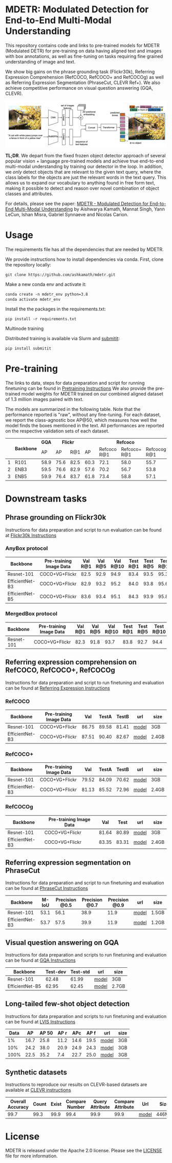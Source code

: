 **MDETR**: Modulated Detection for End-to-End Multi-Modal Understanding
========

This repository contains code and links to pre-trained models for MDETR (Modulated DETR) for pre-training on data having aligned text and images with box annotations, as well as fine-tuning on tasks requiring fine grained understanding of image and text. 

We show big gains on the phrase grounding task (Flickr30k), Referring Expression Comprehension (RefCOCO, RefCOCO+ and RefCOCOg) as well as Referring Expression Segmentation (PhraseCut, CLEVR Ref+). We also achieve competitive performance on visual question answering (GQA, CLEVR).


![MDETR](.github/mdetr.png)

**TL;DR**. We depart from the fixed frozen object detector approach of several popular vision + language pre-trained models and achieve true end-to-end multi-modal understanding by training our detector in the loop. In addition, we *only* detect objects that are relevant to the given text query, where the class labels for the objects are just the relevant words in the text query. This allows us to expand our vocabulary to anything found in free form text, making it possible to detect and reason over novel combination of object classes and attributes.
                

For details, please see the paper: [MDETR - Modulated Detection for End-to-End Multi-Modal Understanding](https://arxiv.org/abs/2104.12763) by Aishwarya Kamath, Mannat Singh, Yann LeCun, Ishan Misra, Gabriel Synnaeve and Nicolas Carion.


# Usage
The requirements file has all the dependencies that are needed by MDETR. 

We provide instructions how to install dependencies via conda.
First, clone the repository locally:
```
git clone https://github.com/ashkamath/mdetr.git
```

Make a new conda env and activate it: 
```
conda create -n mdetr_env python=3.8
conda activate mdetr_env
```

Install the the packages in the requirements.txt:
```
pip install -r requirements.txt
```

Multinode training

Distributed training is available via Slurm and [submitit](https://github.com/facebookincubator/submitit):
```
pip install submitit
```


# Pre-training

The links to data, steps for data preparation and script for running finetuning can be found in [Pretraining Instructions](.github/pretrain.md)
We also provide the pre-trained model weights for MDETR trained on our combined aligned dataset of 1.3 million images paired with text. 

The models are summarized in the following table. Note that the performance reported is "raw", without any fine-tuning. For each dataset, we report the class-agnostic box AP@50, which measures how well the model finds the boxes mentioned in the text. All performances are reported on the respective validation sets of each dataset.
<table>
<thead>
  <tr>
    <th rowspan="2"></th>
    <th rowspan="2">Backbone</th>
    <th>GQA</th>
    <th colspan="2">Flickr</th>
    <th colspan="4">Refcoco</th>
    <th rowspan="2"> Url<br></th>
    <th rowspan="2">Size<br></th>
  </tr>
  <tr>
    <td>AP</td>
    <td>AP</td>
    <td>R@1</td>
    <td>AP</td>
    <td>Refcoco R@1</td>
    <td>Refcoco+ R@1</td>
    <td>Refcocog R@1</td>
  </tr>
</thead>
<tbody>
  <tr>
    <td>1</td>
    <td>R101</td>
    <td>58.9</td>
    <td>75.6</td>
    <td>82.5</td>
    <td>60.3</td>
    <td>72.1</td>
    <td>58.0</td>
    <td>55.7</td>
    <td><a href="https://zenodo.org/record/4721981/files/pretrained_resnet101_checkpoint.pth?download=1"> model</a></td>
    <td>3GB</td>
  </tr>
  <tr>
    <td>2</td>
    <td>ENB3</td>
    <td>59.5</td>
    <td>76.6</td>
    <td>82.9</td>
    <td>57.6</td>
    <td>70.2</td>
    <td>56.7</td>
    <td>53.8</td>
    <td><a href="https://zenodo.org/record/4721981/files/pretrained_EB3_checkpoint.pth?download=1">model</a></td>
    <td>2.4GB</td>
  </tr>
  <tr>
    <td>3</td>
    <td>ENB5</td>
    <td>59.9</td>
    <td>76.4</td>
    <td>83.7</td>
    <td>61.8</td>
    <td>73.4</td>
    <td>58.8</td>
    <td>57.1</td>
    <td><a href="https://zenodo.org/record/4721981/files/pretrained_EB5_checkpoint.pth?download=1">model</a></td>
    <td>2.7GB</td>
  </tr>
</tbody>
</table>


# Downstream tasks

## Phrase grounding on Flickr30k
Instructions for data preparation and script to run evaluation can be found at [Flickr30k Instructions](.github/flickr.md)

### AnyBox protocol
| Backbone | Pre-training Image Data | Val R@1 | Val R@5 | Val R@10 | Test R@1 | Test  R@5 | Test  R@10 | url | size |
|----------|---------|---------|-----------|----------|-----------|-----------|-----|------|---|
| Resnet-101| COCO+VG+Flickr | 82.5   |  92.9   |   94.9  |   83.4  |   93.5  |   95.3    | [model](https://zenodo.org/record/4721981/files/pretrained_resnet101_checkpoint.pth?download=1)    | 3GB      | 
| EfficientNet-B3| COCO+VG+Flickr | 82.9   | 93.2    | 95.2    |  84.0  | 93.8    |  95.6    | [model](https://zenodo.org/record/4721981/files/pretrained_EB3_checkpoint.pth?download=1)    |  2.4GB     |
| EfficientNet-B5| COCO+VG+Flickr |83.6   | 93.4    | 95.1   |  84.3   | 93.9    |  95.8     | [model](https://zenodo.org/record/4721981/files/pretrained_EB5_checkpoint.pth?download=1)    |  2.7GB     |

 ### MergedBox protocol
 | Backbone | Pre-training Image Data | Val R@1 | Val R@5 | Val R@10 | Test R@1 | Test  R@5 | Test  R@10 | url | size |
|----------|---------|---------|-----------|----------|-----------|-----------|-----|------|---|
| Resnet-101| COCO+VG+Flickr | 82.3   |  91.8   |   93.7  |   83.8  |   92.7  |   94.4    | [model](https://zenodo.org/record/4721981/files/flickr_merged_resnet101_checkpoint.pth?download=1)    |  3GB     | 


## Referring expression comprehension on RefCOCO, RefCOCO+, RefCOCOg
Instructions for data preparation and script to run finetuning and evaluation can be found at [Referring Expression Instructions](.github/refexp.md)


### RefCOCO 

| Backbone | Pre-training Image Data | Val | TestA  | TestB | url | size |
|----------|---------|---------|-----------|----------|-----------|-----------|
| Resnet-101| COCO+VG+Flickr | 86.75   |  89.58   |   81.41  | [model](https://zenodo.org/record/4721981/files/refcoco_resnet101_checkpoint.pth?download=1)   |  3GB   |   
| EfficientNet-B3| COCO+VG+Flickr |  87.51  | 90.40  | 82.67 | [model](https://zenodo.org/record/4721981/files/refcoco_EB3_checkpoint.pth?download=1)  |  2.4GB   | 

### RefCOCO+

| Backbone | Pre-training Image Data | Val | TestA  | TestB | url | size |
|----------|---------|---------|-----------|----------|-----------|-----------|
| Resnet-101| COCO+VG+Flickr | 79.52   |  84.09  |   70.62  | [model](https://zenodo.org/record/4721981/files/refcoco%2B_resnet101_checkpoint.pth?download=1)   |  3GB  |   
| EfficientNet-B3| COCO+VG+Flickr |  81.13  | 85.52  | 72.96 | [model](https://zenodo.org/record/4721981/files/refcoco%2B_EB3_checkpoint.pth?download=1)   | 2.4GB   | 

### RefCOCOg

| Backbone | Pre-training Image Data | Val | Test  |  url | size |
|----------|---------|---------|-----------|----------|-----------|
| Resnet-101| COCO+VG+Flickr | 81.64 | 80.89    | [model](https://zenodo.org/record/4721981/files/refcocog_resnet101_checkpoint.pth?download=1)   |   3GB  |   
| EfficientNet-B3| COCO+VG+Flickr |  83.35  | 83.31  | [model](https://zenodo.org/record/4721981/files/refcocog_EB3_checkpoint.pth?download=1)  | 2.4GB   | 


## Referring expression segmentation on PhraseCut
Instructions for data preparation and script to run finetuning and evaluation can be found at [PhraseCut Instructions](.github/phrasecut.md)

| Backbone | M-IoU | Precision @0.5 | Precision @0.7 | Precision @0.9  |  url | size |
|----------|---------|---------|-----------|----------|-----------|-----------|
| Resnet-101| 53.1 | 56.1 | 38.9    | 11.9   | [model](https://zenodo.org/record/4721981/files/phrasecut_resnet101_checkpoint.pth?download=1)   |  1.5GB    |   
| EfficientNet-B3| 53.7| 57.5|  39.9  | 11.9 | [model](https://zenodo.org/record/4721981/files/phrasecut_EB3_checkpoint.pth?download=1)   | 1.2GB  | 


## Visual question answering on GQA
Instructions for data preparation and scripts to run finetuning and evaluation can be found at [GQA Instructions](.github/gqa.md)


| Backbone | Test-dev | Test-std  |  url | size |
|----------|---------|---------|-----------|----------|
| Resnet-101| 62.48 | 61.99 | [model](https://zenodo.org/record/4721981/files/gqa_resnet101_checkpoint.pth?download=1)    | 3GB  | 
| EfficientNet-B5| 62.95 | 62.45 | [model](https://zenodo.org/record/4721981/files/gqa_EB5_checkpoint.pth?download=1)   | 2.7GB | 

## Long-tailed few-shot object detection
Instructions for data preparation and scripts to run finetuning and evaluation can be found at [LVIS Instructions](.github/lvis.md)


| Data | AP | AP 50 |  AP r | APc | AP f | url | size
|----------|---------|---------|-----------|----------|---------|---------|---------|
| 1%| 16.7 | 25.8 | 11.2  | 14.6  | 19.5  | [model](https://zenodo.org/record/4721981/files/lvis1_checkpoint.pth?download=1) | 3GB
| 10%| 24.2 | 38.0 | 20.9   | 24.9 | 24.3 | [model](https://zenodo.org/record/4721981/files/lvis10_checkpoint.pth?download=1) | 3GB
| 100%| 22.5 | 35.2 | 7.4 |22.7 | 25.0 | [model](https://zenodo.org/record/4721981/files/lvis100_checkpoint.pth?download=1) | 3GB

## Synthetic datasets
Instructions to reproduce our results on CLEVR-based datasets are available at [CLEVR instructions](.github/clevr.md)

<table>
<thead>
  <tr>
    <th>Overall Accuracy</th>
    <th>Count</th>
    <th>Exist<br></th>
    <th>Compare Number</th>
    <th>Query Attribute</th>
    <th>Compare Attribute</th>
    <th>Url</th>
    <th>Size</th>
  </tr>
</thead>
<tbody>
  <tr>
    <td>99.7</td>
    <td>99.3</td>
    <td>99.9</td>
    <td>99.4</td>
    <td>99.9</td>
    <td>99.9</td>
    <td><a href="https://zenodo.org/record/4721981/files/clevr_checkpoint.pth?download=1"> model</a></td>
    <td>446MB</td>
  </tr>
</tbody>
</table>

# License
MDETR is released under the Apache 2.0 license. Please see the [LICENSE](LICENSE) file for more information.
